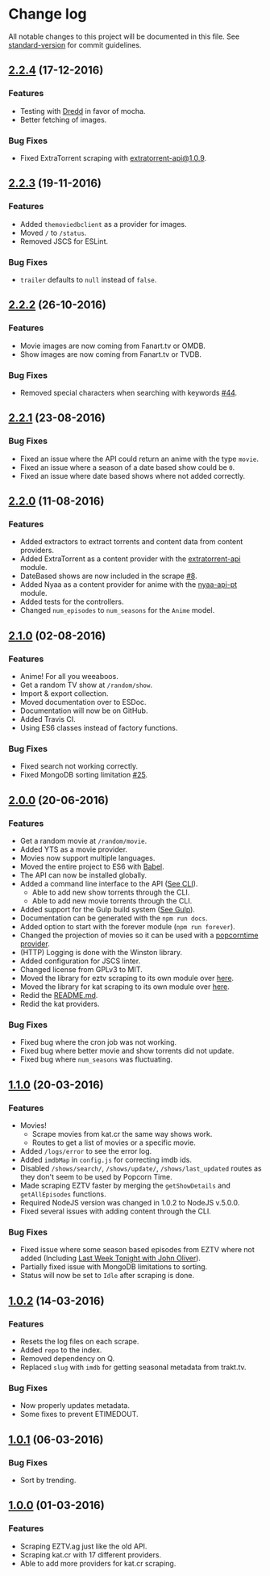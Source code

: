 # Change log

All notable changes to this project will be documented in this file. See
[standard-version](https://github.com/conventional-changelog/standard-version)
for commit guidelines.



<a name="2.2.4"></a>
## [2.2.4](https://github.com/popcorn-official/popcorn-api/commit/83ca4a24f77ea749f827a7d623db48e2ca821ed0) (17-12-2016)

### Features
 * Testing with [Dredd](https://github.com/apiaryio/dredd) in favor of mocha.
 * Better fetching of images.


### Bug Fixes
 * Fixed ExtraTorrent scraping with [extratorrent-api@1.0.9](https://github.com/ChrisAlderson/extratorrent-api).



<a name="2.2.3"></a>
## [2.2.3](https://github.com/popcorn-official/popcorn-api/commit/e7537765cf91e16ed81999325e06657e7ebcfbf6) (19-11-2016)

### Features
 * Added `themoviedbclient` as a provider for images.
 * Moved `/` to `/status`.
 * Removed JSCS for ESLint.


### Bug Fixes
 * `trailer` defaults to `null` instead of `false`.



<a name="2.2.2"></a>
## [2.2.2](https://github.com/popcorn-official/popcorn-api/commit/528abcbe1e4dca514647ff23881a2baf23c7df8b) (26-10-2016)

### Features
 * Movie images are now coming from Fanart.tv or OMDB.
 * Show images are now coming from Fanart.tv or TVDB.


### Bug Fixes
 * Removed special characters when searching with keywords [#44](https://github.com/popcorn-official/popcorn-api/issues/44).



<a name="2.2.1"></a>
## [2.2.1](https://github.com/popcorn-official/popcorn-api/commit/3d4c99b1fc9ce8455542b427017ccd6cc74833f6) (23-08-2016)

### Bug Fixes
 * Fixed an issue where the API could return an anime with the type `movie`.
 * Fixed an issue where a season of a date based show could be `0`.
 * Fixed an issue where date based shows where not added correctly.



<a name="2.2.0"></a>
## [2.2.0](https://github.com/popcorn-official/popcorn-api/commit/1fcf1f130ba3f2eeb167b2d115b9ae5c1e32ed04) (11-08-2016)

### Features
 * Added extractors to extract torrents and content data from content providers.
 * Added ExtraTorrent as a content provider with the [extratorrent-api](https://github.com/ChrisAlderson/extratorrent-api) module.
 * DateBased shows are now included in the scrape [#8](https://github.com/popcorn-official/popcorn-api/issues/8).
 * Added Nyaa as a content provider for anime with the [nyaa-api-pt](https://github.com/ChrisAlderson/nyaa-api-pt) module.
 * Added tests for the controllers.
 * Changed `num_episodes` to `num_seasons` for the `Anime` model.



<a name="2.1.0"></a>
## [2.1.0](https://github.com/popcorn-official/popcorn-api/commit/3c94446e39fad43a744cfb30134f26b433dc8e67) (02-08-2016)

### Features
 * Anime! For all you weeaboos.
 * Get a random TV show at `/random/show`.
 * Import & export collection.
 * Moved documentation over to ESDoc.
 * Documentation will now be on GitHub.
 * Added Travis CI.
 * Using ES6 classes instead of factory functions.


### Bug Fixes
   - Fixed search not working correctly.
   - Fixed MongoDB sorting limitation [#25](https://github.com/popcorn-official/popcorn-api/issues/25).



<a name="2.0.0"></a>
## [2.0.0](https://github.com/popcorn-official/popcorn-api/commit/c773837a3932261618db33b2bcbd25474c86cc9a) (20-06-2016)

### Features
 * Get a random movie at `/random/movie`.
 * Added YTS as a movie provider.
 * Movies now support multiple languages.
 * Moved the entire project to ES6 with [Babel](https://babeljs.io/).
 * The API can now be installed globally.
 * Added a command line interface to the API ([See CLI](https://popcorn-official.github.io/popcorn-api/manual/usage.html#global)).
   * Able to add new show torrents through the CLI.
   * Able to add new movie torrents through the CLI.
 * Added support for the Gulp build system ([See Gulp](https://popcorn-official.github.io/popcorn-api/manual/usage.html#gulp)).
 * Documentation can be generated with the `npm run docs`.
 * Added option to start with the forever module (`npm run forever`).
 * Changed the projection of movies so it can be used with a [popcorntime provider](https://github.com/ChrisAlderson/butter-provider-movies).
 * (HTTP) Logging is done with the Winston library.
 * Added configuration for JSCS linter.
 * Changed license from GPLv3 to MIT.
 * Moved the library for eztv scraping to its own module over [here](https://github.com/ChrisAlderson/eztv-api-pt).
 * Moved the library for kat scraping to its own module over [here](https://github.com/ChrisAlderson/kat-api-pt).
 * Redid the [README.md](README.md).
 * Redid the kat providers.


### Bug Fixes
 * Fixed bug where the cron job was not working.
 * Fixed bug where better movie and show torrents did not update.
 * Fixed bug where `num_seasons` was fluctuating.



<a name="1.1.0"></a>
## [1.1.0](https://github.com/popcorn-official/popcorn-api/commit/433dc80daad41228c000a86d607abfb1d092c18b) (20-03-2016)

### Features
 * Movies!
   * Scrape movies from kat.cr the same way shows work.
   * Routes to get a list of movies or a specific movie.
 * Added `/logs/error` to see the error log.
 * Added `imdbMap` in `config.js` for correcting imdb ids.
 * Disabled `/shows/search/`, `/shows/update/`, `/shows/last_updated` routes as they don't seem to be used by Popcorn Time.
 * Made scraping EZTV faster by merging the `getShowDetails` and `getAllEpisodes` functions.
 * Required NodeJS version was changed in 1.0.2 to NodeJS v.5.0.0.
 * Fixed several issues with adding content through the CLI.


### Bug Fixes
 * Fixed issue where some season based episodes from EZTV where not added (Including [Last Week Tonight with John Oliver](https://eztv.ag/shows/1025/last-week-tonight-with-john-oliver/)).
 * Partially fixed issue with MongoDB limitations to sorting.
 * Status will now be set to `Idle` after scraping is done.



## [1.0.2](https://github.com/popcorn-official/popcorn-api/commit/cb89f8a0d5d8baf1b87d606b334b125d7ae2cfba) (14-03-2016)

### Features
 * Resets the log files on each scrape.
 * Added `repo` to the index.
 * Removed dependency on Q.
 * Replaced `slug` with `imdb` for getting seasonal metadata from trakt.tv.

### Bug Fixes
 * Now properly updates metadata.
 * Some fixes to prevent ETIMEDOUT.



<a name="1.0.1"></a>
## [1.0.1](https://github.com/popcorn-official/popcorn-api/commit/3280e84bdf7def38c24c2012215cec0be3aceaf9) (06-03-2016)

### Bug Fixes
 * Sort by trending.



<a name="1.0.0"></a>
## [1.0.0](https://github.com/popcorn-official/popcorn-api/commit/75bb4c9a958cadcf906d3eb25edd3c7650ea349f) (01-03-2016)

### Features
 * Scraping EZTV.ag just like the old API.
 * Scraping kat.cr with 17 different providers.
 * Able to add more providers for kat.cr scraping.
